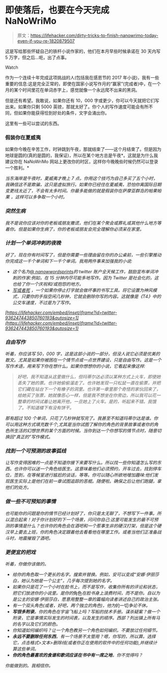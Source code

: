 # 即使落后，也要在今天完成 NaNoWriMo

> 原文：<https://lifehacker.com/dirty-tricks-to-finish-nanowrimo-today-even-if-you-re-1820879507>

这是写给那些怀疑自己的铁杆小说作家的，他们在本月早些时候承诺在 30 天内写 5 万字，但之后...呃，出了点事。

Watch

作为一个连续十年完成这项挑战的人(包括我在感恩节的 2017 年小说)，我有一些重要的信息:这是完全正常的，即使在国家小说写作月的“赢家”(完成者)中，在一个月的某个时间里花在单词赤字上，感觉就像一个永远爬不出来的黑洞。

但是还有希望。我敢说，如果你还有 10，000 字或更少，你可以今天就把它们写出来。如果你只剩 5000 英镑，那就太好了。你个人的写作速度可能会有所不同，但如果你能获得恰到好处的条件，文字会涌出你。

这里有一些可以尝试的东西。

### 假装你在夏威夷

如果你今晚在辛苦工作，时钟跳到午夜，那就结束了——这个月结束了。但是因为地球是圆的(真的是圆的，我保证)，所以在某个地方总是午夜*。这就是为什么我建议你在 NaNoWriMo 网站上更改你的时区，这样你今晚晚些时候仍然可以登录一个胜利。*

*当东海岸是午夜时，夏威夷才晚上 7 点。你用这个技巧为自己多买了五个小时，我确信这不是欺骗，这只是虚拟旅行。如果你已经住在夏威夷，恐怕你离国际日期变更线太近了，不会有太多时间。你最多能做的就是假装你在萨摩亚群岛的帕果帕果 ，这样可以多争取一个小时。*

### *突然生病*

*我不是说你应该对你的老板或朋友撒谎，他们在某个聚会或葬礼或其他什么地方等着你。但是如果你生病了，你的老板或朋友会完全理解你必须呆在家里。*

### *计划一个单词冲刺的夜晚*

*好了，现在你有时间写了，但是你需要一些理由留在你的办公桌前，一些引擎推动你完成这一千个单词和下一千个单词。我用两件事来加强我的小说:*

*   *这个名为[@ nanowwordsprints](https://twitter.com/NaNoWordSprints)的 twitter 账户全天候工作，鼓励宣布单词冲刺的作家:例如，在 15 分钟内尽可能多地写作。因为 Twitter 是社会化的，这也给了你一个庆祝和/或抱怨的地方。*
*   *[写或者死](http://v2.writeordie.com) ，一个如果你停止打字就会做坏事的书写工具。将它设置为神风模式，只要你的手指空闲几秒钟，它就会删除你写的内容。这就像是《T4》中的公交车速度，不过是为了写作。*

 *[https://lifehacker.com/embed/inset/iframe?id=twitter-936247443850760193&autosize=1](https://lifehacker.com/embed/inset/iframe?id=twitter-936247443850760193&autosize=1)* 

### *自由写作*

*听着，你应该写 50，000 字，这是这部小说的一部分，但没人说它必须是优美的散文。尤其是如果你被困在一个情节点或一点世界建设，只是自由写作。这是一个写作术语，用来写下你在想什么。如果你想想你的小说，它看起来像这样:*

> *好吧，我不知道从这里做什么，但玛蒂尔达必须以某种方式上火车，即使她丢失了她的票。也许她偷偷溜走了。也许她发现一只松鼠一直在偷票，并把它们藏在站台下一个有橡子的洞里。也许第一章里那个奇怪的家伙回来了，给她买了张票，她就像恶心一样，但是我不想坐在你旁边，所以我可以花一整章的时间试着让她离开他，一旦她上了火车。是的，听起来不错。我饿了。不知道楼下有没有饼干。*

*那有超过 100 个单词，只花了几秒钟就写完了。我甚至不知道玛蒂尔达是谁。你可以用这种方式填充数千个,尤其是当你试图了解你的角色的背景故事或者你的角色所生活的幻想世界的某个方面的时候。当你到达一个你想写的情节点时，随意切换回“真正的”写作模式。*

### *找到一个可预测的故事弧线*

*让写作变得困难的一点是不知道你接下来要写什么。所以找一些你知道怎么写的东西。也许你可以送一个角色给医生。这意味着他们必须预约，开车过去，找到停车位，签到，在等候室进行尴尬的谈话，等等。你可以随心所欲地增加趣味:他们发现医生实际上是他们在前一章试图追踪的恶棍。随便啦。确保之后让他们跑腿，拿他们的处方。*

### *做一些不可预知的事情*

*也可能你的问题是你的情节已经计划好了，你只是太无聊了，不想写下一件事。所以混合起来！对于你计划好的下一个场景，问问你自己:这里可能发生的最不可预测的事情是什么？也许你的角色会在酒吧和一个惹事生非的硬汉打架，但是这个硬汉早上要去上班，你的角色决定跟着他去看看他在哪里工作。或者当他们正准备战斗时，地震摧毁了酒吧。*

### *更便宜的把戏*

*听着，你做你该做的。*

*   *给你的角色取一个更长的名字。搜索并替换。例如，安可以变成“安娜·伊丽莎白，她认为她是一个公主”，几乎每次提到她的名字。*
*   *如果你只是花了一个小时在脸书上，而不是写作，收集你所有的评论和状态，把它们放进你的小说里。是你的*角色*在脸书身上浪费时间，而不是你。自以为是公主的安娜·伊丽莎白，愿意用整整一章的篇幅向读者讲述自己的政治主张。*
*   *有一个双头角色(或者，好吧，两个独立的角色)，他为*的一切*争论不休。*
*   ***写很多附录**。你的角色在宇宙飞船上吗？写船的技术手册。谋杀疑案？做一个附录，它是事情实际发生的时间表，以及发生的顺序。西部？列出镇上所有马的名字以及它们的颜色。*
*   *你知道如何编织吗？让一个角色教另一个角色如何编织。不要放过任何细节。*
*   ***永远不要删除任何东西**。有一个场景不太管用？嗯，你写的，所以算。选择它，点击格式>文本>删除线(或者你正在使用的软件中的任何功能),并继续计算这些单词。*
*   ***你的角色最喜欢的食谱和歌词应该在书中有一席之地**，你不觉得吗？*

*你能做到的。我相信你。*